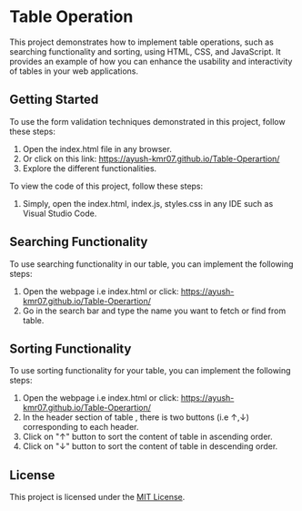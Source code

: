 # Table Operation 

This project demonstrates how to implement table operations, such as searching functionality and sorting, using HTML, CSS, and JavaScript. It provides an example of how you can enhance the usability and interactivity of tables in your web applications.

## Getting Started

To use the form validation techniques demonstrated in this project, follow these steps:

1. Open the index.html file in any browser.
2. Or click on this link:  https://ayush-kmr07.github.io/Table-Operartion/
3. Explore the different functionalities.

To view the code of this project, follow these steps:
1. Simply, open the index.html, index.js, styles.css in any IDE such as Visual Studio Code.

## Searching Functionality

To use searching functionality in our table, you can implement the following steps:

1. Open the webpage i.e index.html or click: https://ayush-kmr07.github.io/Table-Operartion/
2. Go in the search bar and type the name you want to fetch or find from table.

## Sorting Functionality

To use sorting functionality for your table, you can implement the following steps:

1. Open the webpage i.e index.html or click: https://ayush-kmr07.github.io/Table-Operartion/
2. In the header section of table , there is two buttons (i.e ↑,↓) corresponding to each header.
3. Click on "↑" button  to sort the content of table in ascending order.
4. Click on "↓" button  to sort the content of table in descending order.


## License

This project is licensed under the [MIT License](LICENSE).


